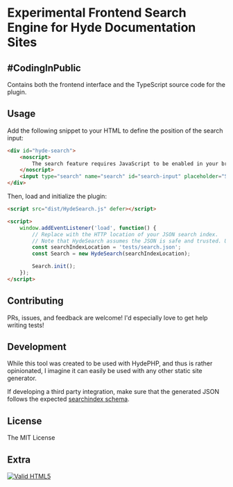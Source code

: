 # Experimental Frontend Search Engine for Hyde Documentation Sites

## #CodingInPublic

Contains both the frontend interface and the TypeScript source code for the plugin.

## Usage

Add the following snippet to your HTML to define the position of the search input:

```html
<div id="hyde-search">
    <noscript>
        The search feature requires JavaScript to be enabled in your browser.
    </noscript>
    <input type="search" name="search" id="search-input" placeholder="Search..." autocomplete="off">
</div>
```

Then, load and initialize the plugin:

```html
<script src="dist/HydeSearch.js" defer></script>

<script>
    window.addEventListener('load', function() {
        // Replace with the HTTP location of your JSON search index.
        // Note that HydeSearch assumes the JSON is safe and trusted. Use strict CORS policies.
        const searchIndexLocation = 'tests/search.json';
        const Search = new HydeSearch(searchIndexLocation);

        Search.init();
    });
</script>
```

## Contributing

PRs, issues, and feedback are welcome! I'd especially love to get help writing tests!

## Development

While this tool was created to be used with HydePHP, and thus is rather opinionated,
I imagine it can easily be used with any other static site generator. 

If developing a third party integration, make sure that the generated JSON follows the expected
[searchindex schema](https://cdn.desilva.se/storage/permanent/2022/schemas/hydesearch/schema-draft.json).

## License

The MIT License

## Extra

<a href="https://validator.w3.org/nu/?doc=https%3A%2F%2Fdemos.desilva.se%2Fgist%2Fgithub%2Fhydephp%2Fexperiments%2Fhydesearch">
<img src="https://cdn.jsdelivr.net/gh/bradleytaunt/html5-valid-badge@68b012b5c19b26f75d9bee2409420c916b2d451a/html5-validator-badge-blue.svg" alt="Valid HTML5">
</a>

